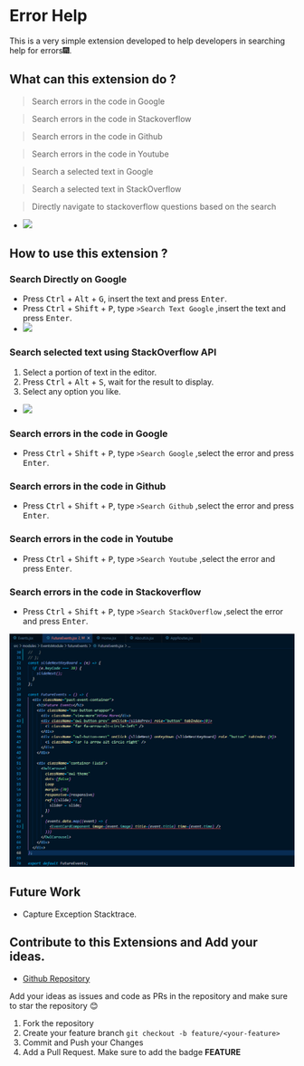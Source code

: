 # Error Help

This is a very simple extension developed to help developers in searching help for errors🎆. 

## What can this extension do ?

> Search errors in the code in Google

> Search errors in the code in Stackoverflow

> Search errors in the code in Github

> Search errors in the code in Youtube

> Search a selected text in Google

> Search a selected text in StackOverflow

> Directly navigate to stackoverflow questions based on the search


- <img src="https://github.com/gihanrcg/error-help/blob/main/images/changelog/0.0.5/stackoverflowApi.gif?raw=true" width="800" />



## How to use this extension ?

### Search Directly on Google
- Press <kbd>Ctrl</kbd> + <kbd>Alt</kbd> + <kbd>G</kbd>, insert the text and press <kbd>Enter</kbd>.
- Press <kbd>Ctrl</kbd> + <kbd>Shift</kbd> + <kbd>P</kbd>, type `>Search Text Google` ,insert the text and press <kbd>Enter</kbd>.
- <img src="https://github.com/gihanrcg/error-help/blob/main/images/changelog/0.0.5/googleSearch.PNG?raw=true" width="800" />



### Search selected text using StackOverflow API
1. Select a portion of text in the editor.
2. Press <kbd>Ctrl</kbd> + <kbd>Alt</kbd> + <kbd>S</kbd>, wait for the result to display.
3. Select any option you like.
- <img src="https://github.com/gihanrcg/error-help/blob/main/images/changelog/0.0.5/stack.png?raw=true" width="500" />


### Search errors in the code in Google
- Press <kbd>Ctrl</kbd> + <kbd>Shift</kbd> + <kbd>P</kbd>, type `>Search Google` ,select the error and press <kbd>Enter</kbd>.

### Search errors in the code in Github
- Press <kbd>Ctrl</kbd> + <kbd>Shift</kbd> + <kbd>P</kbd>, type `>Search Github` ,select the error and press <kbd>Enter</kbd>.

### Search errors in the code in Youtube
- Press <kbd>Ctrl</kbd> + <kbd>Shift</kbd> + <kbd>P</kbd>, type `>Search Youtube` ,select the error and press <kbd>Enter</kbd>.

### Search errors in the code in Stackoverflow
- Press <kbd>Ctrl</kbd> + <kbd>Shift</kbd> + <kbd>P</kbd>, type `>Search StackOverflow` ,select the error and press <kbd>Enter</kbd>.


![search on stackoverflow](images/changelog/0.0.1.gif)


## Future Work
- Capture Exception Stacktrace.

## Contribute to this Extensions and Add your ideas.

- [Github Repository](https://github.com/gihanrcg/error-help)

Add your ideas as issues and code as PRs in the repository and make sure to star the repository 😊

1. Fork the repository
2. Create your feature branch `git checkout -b feature/<your-feature>`
3. Commit and Push your Changes
4. Add a Pull Request. Make sure to add the badge **FEATURE**



